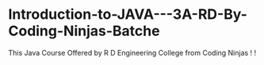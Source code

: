 # Introduction-to-JAVA---3A-RD-By-Coding-Ninjas-Batche
This Java Course Offered by R D Engineering College from Coding Ninjas ! !
